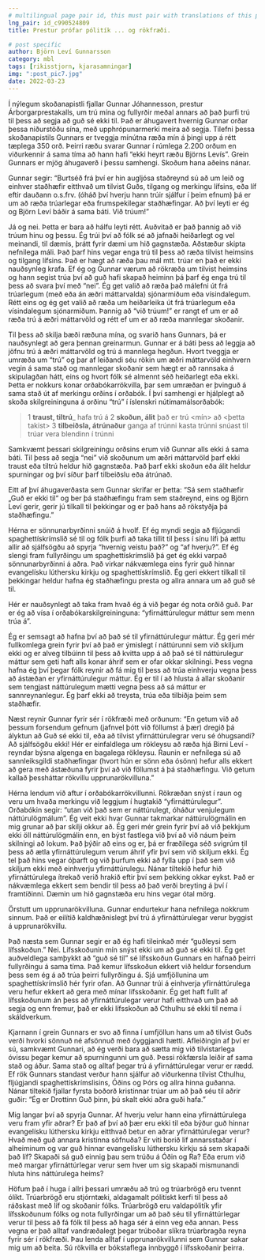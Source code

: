 ```yaml
---
# multilingual page pair id, this must pair with translations of this page. (This name must be unique)
lng_pair: id_c990524809
title: Prestur prófar pólitík ... og rökfræði.

# post specific
author: Björn Leví Gunnarsson
category: mbl
tags: [rikisstjorn, kjarasamningar]
img: ":post_pic7.jpg"
date: 2022-03-23
---
```


Í nýlegum skoðanapistli fjallar Gunnar Jóhannesson, prestur Árborgarprestakalls, um trú mína og fullyrðir meðal annars að það þurfi trú til þess að segja að guð sé ekki til. Það er áhugavert hvernig Gunnar orðar þessa niðurstöðu sína, með upphrópunarmerki meira að segja. Tilefni þessa skoðanapistils Gunnars er tveggja mínútna ræða mín á þingi upp á rétt tæplega 350 orð. Þeirri ræðu svarar Gunnar í rúmlega 2.200 orðum en viðurkennir á sama tíma að hann hafi “ekki heyrt ræðu Björns Levís”. Grein Gunnars er mjög áhugaverð í þessu samhengi. Skoðum hana aðeins nánar.

Gunnar segir: “Burtséð frá því er hin augljósa staðreynd sú að um leið og einhver staðhæfir eitthvað um tilvist Guðs, tilgang og merkingu lífsins, eða líf eftir dauðann o.s.frv. (óháð því hverju hann trúir sjálfur í þeim efnum) þá er um að ræða trúarlegar eða frumspekilegar staðhæfingar. Að því leyti er ég og Björn Leví báðir á sama báti. Við trúum!”

Já og nei. Þetta er bara að hálfu leyti rétt. Auðvitað er það þannig að við trúum hinu og þessu. Ég trúi því að fólk sé að jafnaði heiðarlegt og vel meinandi, til dæmis, þrátt fyrir dæmi um hið gagnstæða. Aðstæður skipta nefnilega máli. Það þarf hins vegar enga trú til þess að ræða tilvist heimsins og tilgang lífsins. Það er hægt að ræða þau mál mtt. trúar en það er ekki nauðsynleg krafa. Ef ég og Gunnar værum að rökræða um tilvist heimsins og hann segist trúa því að guð hafi skapað heiminn þá þarf ég enga trú til þess að svara því með “nei”. Ég get valið að ræða það málefni út frá trúarlegum (með eða án æðri máttarvalda) sjónarmiðum eða vísindalegum. Rétt eins og ég get valið að ræða um heiðarleika út frá trúarlegum eða vísindalegum sjónarmiðum. Þannig að “við trúum!” er rangt ef um er að ræða trú á æðri máttarvöld og rétt ef um er að ræða mannlegar skoðanir. 

Til þess að skilja bæði ræðuna mína, og svarið hans Gunnars, þá er nauðsynlegt að gera þennan greinarmun. Gunnar er á báti þess að leggja að jöfnu trú á æðri máttarvöld og trú á mannlega hegðun. Hvort tveggja er umræða um “trú” og þar af leiðandi séu rökin um æðri máttarvöld einhvern vegin á sama stað og mannlegar skoðanir sem hægt er að rannsaka á skipulagðan hátt, eins og hvort fólk sé almennt séð heiðarlegt eða ekki. Þetta er nokkurs konar orðabókarrökvilla, þar sem umræðan er þvinguð á sama stað út af merkingu orðins í orðabók. Í því samhengi er hjálplegt að skoða skilgreininguna á orðinu “trú” í íslenskri nútímamálsorðabók:

> 1 __traust, tiltrú___
> hafa trú á <honum>
> 2 __skoðun, álit__
> það er trú <mín> að <þetta takist>
> 3 __tilbeiðsla, átrúnaður__
> ganga af trúnni
> kasta trúnni
> snúast til <kristinnar> trúar
> vera blendinn í trúnni
  
Samkvæmt þessari skilgreiningu orðsins erum við Gunnar alls ekki á sama báti. Til þess að segja “nei” við skoðunum um æðri máttarvöld þarf ekki traust eða tiltrú heldur hið gagnstæða. Það þarf ekki skoðun eða álit heldur spurningar og því síður þarf tilbeiðslu eða átrúnað. 

Eitt af því áhugaverðasta sem Gunnar skrifar er þetta: “Sá sem staðhæfir „Guð er ekki til“ og ber þá staðhæfingu fram sem staðreynd, eins og Björn Leví gerir, gerir jú tilkall til þekkingar og er það hans að rökstyðja þá staðhæfingu.”

Hérna er sönnunarbyrðinni snúið á hvolf. Ef ég myndi segja að fljúgandi spaghettískrímslið sé til og fólk þurfi að taka tillit til þess í sínu lífi þá ættu allir að sjálfsögðu að spyrja “hvernig veistu það?” og “af hverju?”. Ef ég slengi fram fullyrðingu um spaghettískrímslið þá get ég ekki varpað sönnunarbyrðinni á aðra. Það virkar nákvæmlega eins fyrir guð hinnar evangelísku lúthersku kirkju og spaghettískrímslið. Ég geri ekkert tilkall til þekkingar heldur hafna ég staðhæfingu presta og allra annara um að guð sé til. 

Hér er nauðsynlegt að taka fram hvað ég á við þegar ég nota orðið guð. Þar er ég að vísa í orðabókarskilgreininguna: “yfirnáttúrulegur máttur sem menn trúa á”. 

Ég er semsagt að hafna því að það sé til yfirnáttúrulegur máttur. Ég geri mér fullkomlega grein fyrir því að það er ýmislegt í náttúrunni sem við skiljum ekki og er alveg tilbúinn til þess að kvitta upp á að það sé til náttúrulegur máttur sem geti haft alls konar áhrif sem er ofar okkar skilningi. Þess vegna hafna ég því þegar fólk reynir að fá mig til þess að trúa einhverju vegna þess að ástæðan er yfirnáttúrulegur máttur. Ég er til í að hlusta á allar skoðanir sem tengjast náttúrulegum mætti vegna þess að sá máttur er sannreynanlegur. Ég þarf ekki að treysta, trúa eða tilbiðja þeim sem staðhæfir.

Næst reynir Gunnar fyrir sér í rökfræði með orðunum: “En getum við að þessum forsendum gefnum (jafnvel þótt við föllumst á þær) dregið þá ályktun að Guð sé ekki til, eða að tilvist yfirnáttúrulegrar veru sé óhugsandi? Að sjálfsögðu ekki! Hér er einfaldlega um rökleysu að ræða hjá Birni Leví - reyndar býsna algenga en bagalega rökleysu. Raunin er nefnilega sú að sannleiksgildi staðhæfingar (hvort hún er sönn eða ósönn) hefur alls ekkert að gera með ástæðuna fyrir því að við föllumst á þá staðhæfingu. Við getum kallað þessháttar rökvillu upprunarökvilluna.”

Hérna lendum við aftur í orðabókarrökvillunni. Rökræðan snýst í raun og veru um hvaða merkingu við leggjum í hugtakið “yfirnáttúrulegur”. Orðabókin segir: “utan við það sem er náttúrulegt, óháður venjulegum náttúrulögmálum”. Ég veit ekki hvar Gunnar takmarkar náttúrulögmálin en mig grunar að þar skilji okkur að. Ég geri mér grein fyrir því að við þekkjum ekki öll náttúrulögmálin enn, en býst fastlega við því að við náum þeim skilningi að lokum. Það þýðir að eins og er, þá er fræðilega séð svigrúm til þess að ætla yfirnáttúrulegum verum áhrif yfir því sem við skiljum ekki. Ég tel það hins vegar óþarft og við þurfum ekki að fylla upp í það sem við skiljum ekki með einhverju yfirnáttúrulegu. Nánar tiltekið hefur hið yfirnáttúrulega ítrekað verið hrakið eftir því sem þekking okkar eykst. Það er nákvæmlega ekkert sem bendir til þess að það verði breyting á því í framtíðinni. Dæmin um hið gagnstæða eru hins vegar ótal mörg.

Örstutt um upprunarökvilluna. Gunnar endurtekur hana nefnilega nokkrum sinnum. Það er eilítið kaldhæðnislegt því trú á yfirnáttúrulegar verur byggist á upprunarökvillu. 

Það næsta sem Gunnar segir er að ég hafi tileinkað mér “guðleysi sem lífsskoðun.” Nei. Lífsskoðunin mín snýst ekki um að guð sé ekki til. Ég get auðveldlega samþykkt að “guð sé til” sé lífsskoðun Gunnars en hafnað þeirri fullyrðingu á sama tíma. Það kemur lífsskoðun ekkert við heldur forsendum þess sem ég á að trúa þeirri fullyrðingu á. Sjá umfjöllunina um spaghettískrímslið hér fyrir ofan. Að Gunnar trúi á einhverja yfirnáttúrulega veru hefur ekkert að gera með mínar lífsskoðanir. Ég get haft fullt af lífsskoðunum án þess að yfirnáttúrulegar verur hafi eitthvað um það að segja og enn fremur, það er ekki lífsskoðun að Cthulhu sé ekki til nema í skáldverkum.

Kjarnann í grein Gunnars er svo að finna í umfjöllun hans um að tilvist Guðs verði hvorki sönnuð né afsönnuð með óyggjandi hætti. Afleiðingin af því er sú, samkvæmt Gunnari, að ég verði bara að sætta mig við tilvistarlega óvissu þegar kemur að spurningunni um guð. Þessi rökfærsla leiðir af sama stað og áður. Sama stað og alltaf þegar trú á yfirnáttúrulegar verur er rædd. Ef rök Gunnars standast verður hann sjálfur að viðurkenna tilvist Cthulhu, fljúgjandi spaghettískrímslisins, Óðins og Þórs og allra hinna guðanna. Nánar tiltekið fjallar fyrsta boðorð kristinnar trúar um að það séu til aðrir guðir: “Ég er Drottinn Guð þinn, þú skalt ekki aðra guði hafa.” 

Mig langar því að spyrja Gunnar. Af hverju velur hann eina yfirnáttúrulega veru fram yfir aðrar? Er það af því að þær eru ekki til eða býður guð hinnar evangelísku lúthersku kirkju eitthvað betur en aðrar yfirnáttúrulegar verur? Hvað með guð annara kristinna söfnuða? Er viti borið líf annarsstaðar í alheiminum og var guð hinnar evangelísku lúthersku kirkju sá sem skapaði það líf? Skapaði sá guð einnig þau sem trúðu á Óðin og Ra? Eða erum við með margar yfirnáttúrlegar verur sem hver um sig skapaði mismunandi hluta hins náttúrulega heims?

Höfum það í huga í allri þessari umræðu að trú og trúarbrögð eru tvennt ólíkt. Trúarbrögð eru stjórntæki, aldagamalt pólitískt kerfi til þess að ráðskast með líf og skoðanir fólks. Trúarbrögð eru valdapólitík yfir lífsskoðunum fólks og nota fullyrðingar um að það séu til yfirnáttúrlegar verur til þess að fá fólk til þess að haga sér á einn veg eða annan. Þess vegna er það alltaf vandræðalegt þegar trúboðar slíkra trúarbragða reyna fyrir sér í rökfræði. Þau lenda alltaf í upprunarökvillunni sem Gunnar sakar mig um að beita. Sú rökvilla er bókstaflega innbyggð í lífsskoðanir þeirra.
